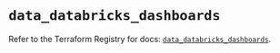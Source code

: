 # `data_databricks_dashboards`

Refer to the Terraform Registry for docs: [`data_databricks_dashboards`](https://registry.terraform.io/providers/databricks/databricks/1.81.0/docs/data-sources/dashboards).
